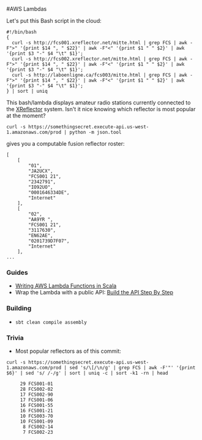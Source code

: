#AWS Lambdas

Let's put this Bash script in the cloud:

```
#!/bin/bash
{
  curl -s http://fcs001.xreflector.net/mitte.html | grep FCS | awk -F">" '{print $14 ", " $22}' | awk -F"<" '{print $1 " " $2}' | awk '{print $3 "-" $4 "\t" $1}';
  curl -s http://fcs002.xreflector.net/mitte.html | grep FCS | awk -F">" '{print $14 ", " $22}' | awk -F"<" '{print $1 " " $2}' | awk '{print $3 "-" $4 "\t" $1}';
  curl -s http://laboenligne.ca/fcs003/mitte.html | grep FCS | awk -F">" '{print $14 ", " $22}' | awk -F"<" '{print $1 " " $2}' | awk '{print $3 "-" $4 "\t" $1}';
} | sort | uniq

```

This bash/lambda displays amateur radio stations currently connected to the [XReflector](http://xreflector.net/) system. Isn't it nice knowing which reflector is most popular at the moment?

`curl -s https://somethingsecret.execute-api.us-west-1.amazonaws.com/prod | python -m json.tool`

gives you a computable fusion reflector roster:

```
[
    [
        "01",
        "JA2UCX",
        "FCS001 21",
        "2342791",
        "IO92UO",
        "0001646334DE",
        "Internet"
    ],
    [
        "02",
        "AA9YR ",
        "FCS001 21",
        "3117630",
        "EN62AE",
        "0201739D7F07",
        "Internet"
    ],
...
```


### Guides
 - [Writing AWS Lambda Functions in Scala](https://aws.amazon.com/blogs/compute/writing-aws-lambda-functions-in-scala/)
 - Wrap the Lambda with a public API: [Build the API Step By Step](http://docs.aws.amazon.com/apigateway/latest/developerguide/api-gateway-create-resource-and-methods.html)


### Building

- `sbt clean compile assembly`

### Trivia
  - Most popular reflectors as of this commit:
  ```
  curl -s https://somethingsecret.execute-api.us-west-1.amazonaws.com/prod | sed 's/\[/\n/g' | grep FCS | awk -F'"' '{print $6}' | sed 's/ /-/g' | sort | uniq -c | sort -k1 -rn | head
  ```

```
     29 FCS001-01
     28 FCS002-02
     17 FCS002-90
     17 FCS001-06
     16 FCS001-55
     16 FCS001-21
     10 FCS003-70
     10 FCS001-09
      8 FCS002-14
      7 FCS002-23
```
